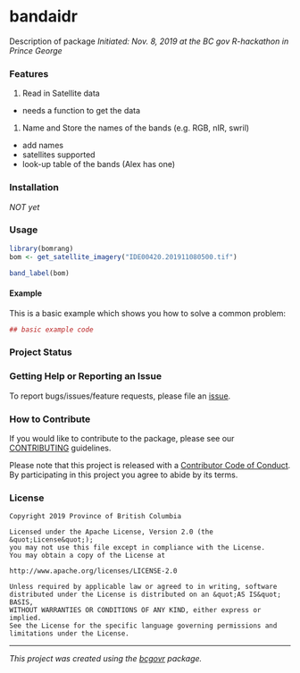 <!-- Add a project state badge
See https://github.com/BCDevExchange/Our-Project-Docs/blob/master/discussion/projectstates.md
If you have bcgovr installed and you use RStudio, click the 'Insert BCDevex Badge' Addin. -->

bandaidr
========

Description of package *Initiated: Nov. 8, 2019 at the BC gov
R-hackathon in Prince George*

### Features

1.  Read in Satellite data

-   needs a function to get the data

1.  Name and Store the names of the bands (e.g. RGB, nIR, swril)

-   add names
-   satellites supported
-   look-up table of the bands (Alex has one)

### Installation

*NOT yet*

### Usage

``` r
library(bomrang)
bom <- get_satellite_imagery("IDE00420.201911080500.tif")

band_label(bom)
```

#### Example

This is a basic example which shows you how to solve a common problem:

``` r
## basic example code
```

### Project Status

### Getting Help or Reporting an Issue

To report bugs/issues/feature requests, please file an
[issue](https://github.com/bcgov/bandaidr/issues/).

### How to Contribute

If you would like to contribute to the package, please see our
[CONTRIBUTING](CONTRIBUTING.md) guidelines.

Please note that this project is released with a [Contributor Code of
Conduct](CODE_OF_CONDUCT.md). By participating in this project you agree
to abide by its terms.

### License

    Copyright 2019 Province of British Columbia

    Licensed under the Apache License, Version 2.0 (the &quot;License&quot;);
    you may not use this file except in compliance with the License.
    You may obtain a copy of the License at

    http://www.apache.org/licenses/LICENSE-2.0

    Unless required by applicable law or agreed to in writing, software distributed under the License is distributed on an &quot;AS IS&quot; BASIS,
    WITHOUT WARRANTIES OR CONDITIONS OF ANY KIND, either express or implied.
    See the License for the specific language governing permissions and limitations under the License.

------------------------------------------------------------------------

*This project was created using the
[bcgovr](https://github.com/bcgov/bcgovr) package.*
